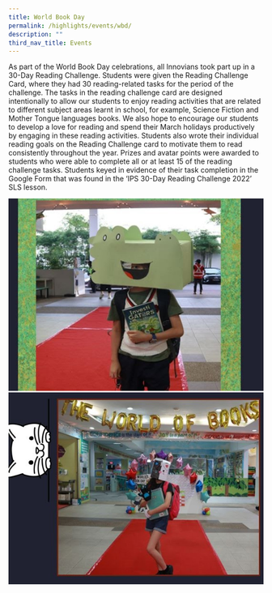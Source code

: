 ```yaml
---
title: World Book Day
permalink: /highlights/events/wbd/
description: ""
third_nav_title: Events
---
```

As part of the World Book Day celebrations, all Innovians took part up in a 30-Day Reading Challenge. Students were given the Reading Challenge Card, where they had 30 reading-related tasks for the period of the challenge. The tasks in the reading challenge card are designed intentionally to allow our students to enjoy reading activities that are related to different subject areas learnt in school, for example, Science Fiction and Mother Tongue languages books. We also hope to encourage our students to develop a love for reading and spend their March holidays productively by engaging in these reading activities.
Students also wrote their individual reading goals on the Reading Challenge card to motivate them to read consistently throughout the year.
Prizes and avatar points were awarded to students who were able to complete all or at least 15 of the reading challenge tasks. Students keyed in evidence of their task completion in the Google Form that was found in the ‘IPS 30-Day Reading Challenge 2022’ SLS lesson.

![](/images/worldbookday%201.jpg)
![](/images/worldbookday%203.jpg)